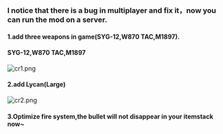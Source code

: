 ### I notice that there is a bug in multiplayer and fix it，now you can run the mod on a server.
#### 1.add three weapons in game(SYG-12,W870 TAC,M1897).
#### SYG-12,W870 TAC,M1897
![cr1.png](https://cdn.acwing.com/media/article/image/2021/06/16/39383_2d1f1d90ce-cr1.png) 

#### 2.add Lycan(Large)
![cr2.png](https://cdn.acwing.com/media/article/image/2021/06/16/39383_5774040ace-cr2.png) 

#### 3.Optimize fire system,the bullet will not disappear in your itemstack now~
